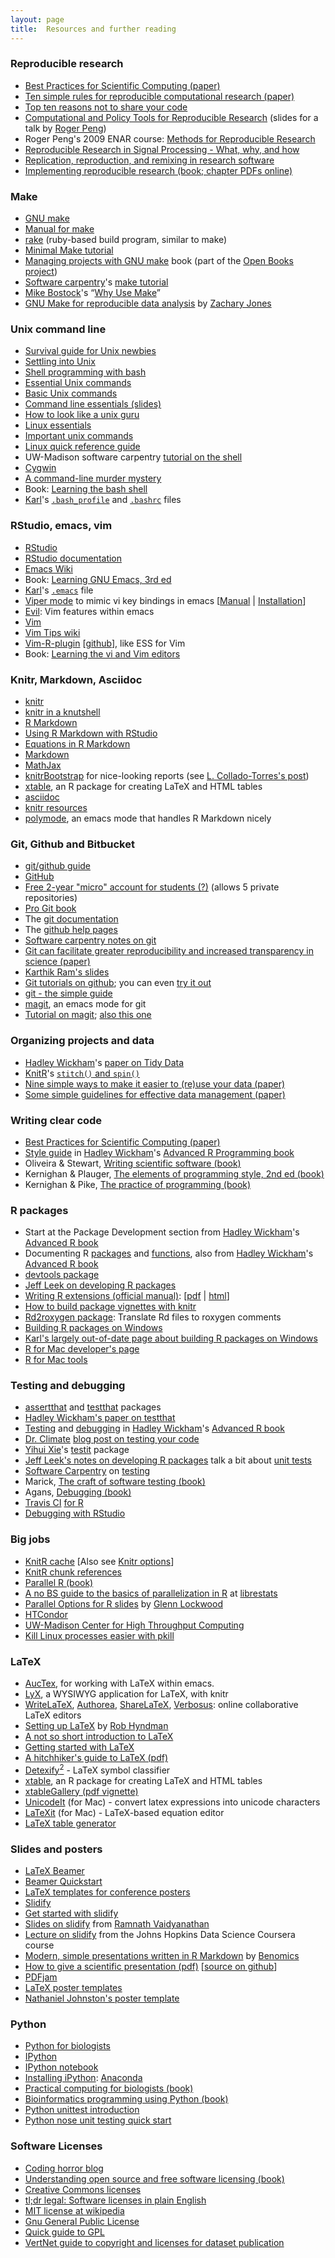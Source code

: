 ```yaml
---
layout: page
title:  Resources and further reading
---
```


### Reproducible research

- [Best Practices for Scientific Computing (paper)](http://www.plosbiology.org/article/info:doi%2F10.1371%2Fjournal.pbio.1001745)
- [Ten simple rules for reproducible computational research (paper)](http://www.ploscompbiol.org/article/info:doi/10.1371/journal.pcbi.1003285)
- [Top ten reasons not to share your code](http://www.siam.org/news/news.php?id=2064)
- [Computational and Policy Tools for Reproducible Research](http://www.stodden.net/AMP2011/slides/pengslides.pdf)
  (slides for a talk by [Roger Peng](http://www.biostat.jhsph.edu/~rpeng/))
- Roger Peng's 2009 ENAR course: [Methods for Reproducible Research](http://www.biostat.jhsph.edu/~rpeng/ENAR2009/)
- [Reproducible Research in Signal Processing - What, why, and how](http://infoscience.epfl.ch/record/136640)
- [Replication, reproduction, and remixing in research software](http://ivory.idyll.org/blog/research-software-reuse.html)
- [Implementing reproducible research (book; chapter PDFs online)](http://implementing.reproducibleresearch.org)

### Make

- [GNU make](http://www.gnu.org/software/make)
- [Manual for make](http://www.gnu.org/software/make/manual/make.html)
- [rake](http://rake.rubyforge.org) (ruby-based build program, similar
  to make)
- [Minimal Make tutorial](http://kbroman.github.io/minimal_make)
- [Managing projects with GNU make](http://oreilly.com/catalog/make3/book/)
  book (part of the
  [Open Books project](http://oreilly.com/openbook/))
- [Software carpentry](http://software-carpentry.org/)'s [make tutorial](http://software-carpentry.org/v4/make/index.html)
- [Mike Bostock](http://bost.ocks.org/mike/)'s &ldquo;[Why Use Make](http://bost.ocks.org/mike/make/)&rdquo;
- [GNU Make for reproducible data analysis](http://zmjones.com/make.html) by [Zachary Jones](http://zmjones.com/)


### Unix command line

- [Survival guide for Unix newbies](http://matt.might.net/articles/basic-unix/)
- [Settling into Unix](http://matt.might.net/articles/settling-into-unix/)
- [Shell programming with bash](http://matt.might.net/articles/bash-by-example/)
- [Essential Unix commands](http://www.english.upenn.edu/~curran/205-505/unix.html)
- [Basic Unix commands](http://www.tjhsst.edu/~dhyatt/superap/unixcmd.html)
- [Command line essentials (slides)](http://www.slideshare.net/bbbart/command-line-essentials)
- [How to look like a unix guru](http://www.cs.usfca.edu/~parrt/course/601/lectures/unix.util.html)
- [Linux essentials](http://faculty.ucr.edu/~tgirke/Documents/UNIX/linux_manual.html)
- [Important unix commands](http://www.personal.kent.edu/~rmuhamma/OpSystems/unixCommands.htm)
- [Linux quick reference guide](http://linoxide.com/guide/linux-command-shelf.html)
- UW-Madison software carpentry [tutorial on the shell](https://github.com/UW-Madison-ACI/boot-camps/tree/2014-01-uwmadison/shell)
- [Cygwin](http://www.cygwin.com/)
- [A command-line murder mystery](https://github.com/veltman/clmystery)
- Book: [Learning the bash shell](http://www.amazon.com/exec/obidos/ASIN/0596009658/7210-20)
- [Karl](http://www.biostat.wisc.edu/~kbroman)'s [`.bash_profile`](../assets/dot.bash_profile) and
  [`.bashrc`](../assets/dot.bashrc) files

### RStudio, emacs, vim

- [RStudio](http://www.rstudio.com/ide/download/desktop)
- [RStudio documentation](https://support.rstudio.com/hc/en-us)
- [Emacs Wiki](http://www.emacswiki.org/emacs/)
- Book: [Learning GNU Emacs, 3rd ed](http://www.amazon.com/exec/obidos/ASIN/0596006489/7210-20)
- [Karl](http://www.biostat.wisc.edu/~kbroman)'s
  [`.emacs`](../assets/dot.emacs) file
- [Viper mode](http://www.emacswiki.org/emacs/ViperMode) to mimic vi key bindings in emacs
  \[[Manual](http://www.gnu.org/software/emacs/manual/html_node/viper/) | [Installation](http://www.gnu.org/software/emacs/manual/html_node/viper/Loading-Viper.html#Loading-Viper)\]
- [Evil](http://www.emacswiki.org/emacs/Evil): Vim features within emacs
- [Vim](http://www.vim.org/)
- [Vim Tips wiki](http://vim.wikia.com/wiki/Vim_Tips_Wiki)
- [Vim-R-plugin](http://www.vim.org/scripts/script.php?script_id=2628)
  \[[github](https://github.com/vim-scripts/Vim-R-plugin)\], like ESS
  for Vim
- Book: [Learning the vi and Vim editors](http://www.amazon.com/exec/obidos/ASIN/059652983X/7210-20)

### Knitr, Markdown, Asciidoc

- [knitr](http://yihui.name/knitr/)
- [knitr in a knutshell](http://kbroman.github.io/knitr_knutshell/)
- [R Markdown](http://www.rstudio.com/ide/docs/r_markdown)
- [Using R Markdown with RStudio](http://www.rstudio.com/ide/docs/authoring/using_markdown)
- [Equations in R Markdown](http://www.rstudio.com/ide/docs/authoring/using_markdown_equations)
- [Markdown](http://daringfireball.net/projects/markdown/)
- [MathJax](http://www.mathjax.org/)
- [knitrBootstrap](http://jimhester.github.io/knitrBootstrap/) for nice-looking reports (see
  [L. Collado-Torres's post](http://lcolladotor.github.io/2013/12/10/knitrBootstrap/#.UuntzXddXVQ))
- [xtable](http://cran.r-project.org/web/packages/xtable/index.html),
  an R package for creating LaTeX and HTML tables
- [asciidoc](http://www.methods.co.nz/asciidoc/)
- [knitr resources](http://kbroman.github.io/knitr_knutshell/pages/resources.html)
- [polymode](https://github.com/vitoshka/polymode), an emacs mode that
  handles R Markdown nicely


### Git, Github and Bitbucket

- [git/github guide](http://kbroman.github.io/github_tutorial)
- [GitHub](http://github.com)
- [Free 2-year "micro" account for students (?)](http://education.github.com) (allows 5
  private repositories)
- [Pro Git book](http://git-scm.com/book)
- The [git documentation](http://git-scm.com/documentation)
- The [github help pages](https://help.github.com/)
- [Software carpentry notes on git](https://github.com/swcarpentry/boot-camps/blob/master/version-control/git/git-and-github/instructor_notes.md)
- [Git can facilitate greater reproducibility and increased transparency in science (paper)](http://www.scfbm.org/content/8/1/7)
- [Karthik Ram's slides](http://karthikram.github.io/git_intro)
- [Git tutorials on github](http://learn.github.com/); you can even
  [try it out](http://try.github.io/levels/1/challenges/1)
- [git - the simple guide](http://rogerdudler.github.io/git-guide/)
- [magit](http://magit.github.io/), an emacs mode for git
- [Tutorial on magit](http://www.masteringemacs.org/articles/2013/12/06/introduction-magit-emacs-mode-git/);
  [also this one](http://ergoemacs.org/emacs/emacs_magit-mode_tutorial.html)


### Organizing projects and data

- [Hadley Wickham](http://had.co.nz)'s [paper on Tidy Data](http://vita.had.co.nz/papers/tidy-data.pdf)
- [KnitR](http://yihui.name/knitr)'s [`stitch()` and `spin()`](http://yihui.name/knitr/demo/stitch)
- [Nine simple ways to make it easier to (re)use your data (paper)](http://library.queensu.ca/ojs/index.php/IEE/article/view/4608)
- [Some simple guidelines for effective data management (paper)](http://www.esajournals.org/doi/abs/10.1890/0012-9623-90.2.205)

### Writing clear code

- [Best Practices for Scientific Computing (paper)](http://www.plosbiology.org/article/info:doi%2F10.1371%2Fjournal.pbio.1001745)
- [Style guide](http://adv-r.had.co.nz/Style.html) in [Hadley Wickham](http://had.co.nz)'s
  [Advanced R Programming book](http://adv-r.had.co.nz/)
- Oliveira & Stewart,
  [Writing scientific software (book)](http://www.amazon.com/exec/obidos/ASIN/0521675952/7210-20)
- Kernighan & Plauger, [The elements of programming style, 2nd ed (book)](http://www.amazon.com/exec/obidos/ASIN/0070342075/7210-20)
- Kernighan & Pike, [The practice of programming (book)](http://www.amazon.com/exec/obidos/ASIN/020161586X/7210-20)


### R packages

- Start at the Package Development section from [Hadley Wickham](http://had.co.nz)'s [Advanced R book](http://adv-r.had.co.nz/)
- Documenting R
  [packages](http://adv-r.had.co.nz/Documenting-packages.html) and
  [functions](http://adv-r.had.co.nz/Documenting-functions.html), also
  from [Hadley Wickham](http://had.co.nz)'s [Advanced R book](http://adv-r.had.co.nz/)
- [devtools package](http://github.com/hadley/devtools)
- [Jeff Leek on developing R packages](https://github.com/jtleek/rpackages)
- [Writing R extensions (official manual)](http://cran.r-project.org/manuals.html):
\[[pdf](http://cran.r-project.org/doc/manuals/r-release/R-exts.pdf) | [html](http://cran.r-project.org/doc/manuals/r-release/R-exts.html)\]
- [How to build package vignettes with knitr](http://yihui.name/knitr/demo/vignette)
- [Rd2roxygen package](http://yihui.name/Rd2roxygen/): Translate Rd files to roxygen comments
- [Building R packages on Windows](http://cran.us.r-project.org/bin/windows/Rtools/)
- [Karl's largely out-of-date page about building R packages on Windows](http://www.biostat.wisc.edu/~kbroman/Rintro/Rwinpack.html)
- [R for Mac developer's page](http://r.research.att.com/)
- [R for Mac tools](http://r.research.att.com/tools/)

### Testing and debugging

- [assertthat](https://github.com/hadley/assertthat) and [testthat](https://github.com/hadley/testthat) packages
- [Hadley Wickham's paper on testthat](http://journal.r-project.org/archive/2011-1/RJournal_2011-1_Wickham.pdf)
- [Testing](http://adv-r.had.co.nz/Testing.html) and [debugging](http://adv-r.had.co.nz/Exceptions-Debugging.html) in [Hadley Wickham](http://had.co.nz)'s
   [Advanced R book](http://adv-r.had.co.nz)
- [Dr. Climate](http://drclimate.wordpress.com/) [blog post on testing your code](http://drclimate.wordpress.com/2013/10/10/testing-your-code/)
- [Yihui Xie](http://yihui.name)'s [testit](http://github.com/yihui/testit) package
- [Jeff Leek's notes on developing R packages](https://github.com/jtleek/rpackages)
   talk a bit about [unit tests](https://github.com/jtleek/rpackages#unit-tests)
- [Software Carpentry](http://software-carpentry.org) on [testing](http://software-carpentry.org/v4/test/)
- Marick, [The craft of software testing (book)](http://www.amazon.com/exec/obidos/ASIN/0131774115/7210-20)
- Agans, [Debugging (book)](http://www.amazon.com/exec/obidos/ASIN/0814474578/7210-20)
- [Travis CI](http://travis-ci.com/) [for R](http://yihui.name/en/2013/04/travis-ci-general-purpose/)
- [Debugging with RStudio](http://www.rstudio.com/ide/docs/debugging/overview)

### Big jobs

- [KnitR cache](http://yihui.name/knitr/demo/cache/)
  \[Also see [Knitr options](http://yihui.name/knitr/options)\]
- [KnitR chunk references](http://yihui.name/knitr/demo/reference/)
- [Parallel R (book)](http://www.amazon.com/exec/obidos/ASIN/1449309925/7210-20)
- [A no BS guide to the basics of parallelization in R](http://librestats.com/2012/03/15/a-no-bs-guide-to-the-basics-of-parallelization-in-r/)
  at [librestats](http://librestats.com/)
- [Parallel Options for R slides](http://www.sdsc.edu/Events/summerinstitute/slides/Lockwood%20-%20Parallel%20R.pdf)
  by [Glenn Lockwood](http://users.sdsc.edu/~glockwood/index.php)
- [HTCondor](http://research.cs.wisc.edu/htcondor/)
- [UW-Madison Center for High Throughput Computing](http://chtc.cs.wisc.edu)
- [Kill Linux processes easier with pkill](http://www.howtogeek.com/howto/linux/kill-linux-processes-easier-with-pkill/)

### LaTeX

- [AucTex](https://www.gnu.org/software/auctex/), for working with
  LaTeX within emacs.
- [LyX](http://www.lyx.org), a WYSIWYG application for LaTeX, with knitr
- [WriteLaTeX](http://writelatex.com),
  [Authorea](http://authorea.com),
  [ShareLaTeX](http://sharelatex.com),
  [Verbosus](http://verbosus.com): online collaborative LaTeX editors
- [Setting up LaTeX](http://robjhyndman.com/hyndsight/latex-setup/) by [Rob Hyndman](http://robjhyndman.com)
- [A not so short introduction to LaTeX](http://www.ctan.org/tex-archive/info/lshort/english/)
- [Getting started with LaTeX](http://www.maths.tcd.ie/~dwilkins/LaTeXPrimer/GSWLaTeX.pdf)
- [A hitchhiker's guide to LaTeX (pdf)](http://chaosbook.org/FAQ/lala.pdf)
- [Detexify<sup>2</sup>](http://detexify.kirelabs.org/classify.html) -
  LaTeX symbol classifier
- [xtable](http://cran.r-project.org/web/packages/xtable/index.html),
  an R package for creating LaTeX and HTML tables
- [xtableGallery (pdf vignette)](http://cran.r-project.org/web/packages/xtable/vignettes/xtableGallery.pdf)
- [UnicodeIt](http://unicodeit.net/) (for Mac) - convert latex expressions into
  unicode characters
- [LaTeXit](http://www.chachatelier.fr/latexit/latexit-home.php) (for
  Mac) - LaTeX-based equation editor
- [LaTeX table generator](http://www.tablesgenerator.com/)

### Slides and posters

- [LaTeX Beamer](https://bitbucket.org/rivanvx/beamer/wiki/Home)
- [Beamer Quickstart](http://www.math.umbc.edu/~rouben/beamer)
- [LaTeX templates for conference posters](http://www.latextemplates.com/cat/conference-posters)
- [Slidify](http://slidify.org/)
- [Get started with slidify](http://slidify.org/start.html)
- [Slides on slidify](http://slidify.org/samples/intro/) from
  [Ramnath Vaidyanathan](https://github.com/ramnathv)
- [Lecture on slidify](https://github.com/DataScienceSpecialization/courses/tree/master/09_DevelopingDataProducts/slidify)
  from the Johns Hopkins Data Science Coursera course
- [Modern, simple presentations written in R Markdown](http://benjaminlmoore.wordpress.com/2014/02/24/slidify-presentations-in-r-markdown/)
  by [Benomics](http://benjaminlmoore.wordpress.com)
- [How to give a scientific presentation (pdf)](http://www.biostat.wisc.edu/~kbroman/presentations/giving_talks.pdf)
  \[[source on github](https://github.com/kbroman/Talks_GivingTalks)\]
- [PDFjam](http://www2.warwick.ac.uk/fac/sci/statistics/staff/academic-research/firth/software/pdfjam)
- [LaTeX poster templates](http://www.latextemplates.com/cat/conference-posters)
- [Nathaniel Johnston's poster template](http://www.nathanieljohnston.com/2009/08/latex-poster-template/)

### Python

- [Python for biologists](http://pythonforbiologists.com/index.php/introduction-to-python-for-biologists/)
- [IPython](http://ipython.org/)
- [IPython notebook](http://ipython.org/notebook)
- [Installing iPython](http://ipython.org/install.html): [Anaconda](http://continuum.io/downloads)
- [Practical computing for biologists (book)](http://www.amazon.com/exec/obidos/ASIN/0878933913/7210-20)
- [Bioinformatics programming using Python (book)](http://www.amazon.com/exec/obidos/ASIN/059615450X/7210-20)
- [Python unittest introduction](http://pythontesting.net/framework/unittest/unittest-introduction)
- [Python nose unit testing quick start](http://blog.jameskyle.org/2010/10/nose-unit-testing-quick-start)

### Software Licenses

- [Coding horror blog](http://www.codinghorror.com/blog/2007/04/pick-a-license-any-license.html)
- [Understanding open source and free software licensing (book)](http://oreilly.com/openbook/osfreesoft/book/)
- [Creative Commons licenses](https://creativecommons.org/licenses/)
- [tl;dr legal: Software licenses in plain English](https://tldrlegal.com/)
- [MIT license at wikipedia](http://en.wikipedia.org/wiki/MIT_License)
- [Gnu General Public License](https://www.gnu.org/copyleft/gpl.html)
- [Quick guide to GPL](http://www.gnu.org/licenses/quick-guide-gplv3.html)
- [VertNet guide to copyright and licenses for dataset publication](http://www.vertnet.org/resources/datalicensingguide.html)
